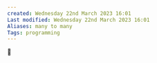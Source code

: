 ```yaml
---
created: Wednesday 22nd March 2023 16:01
Last modified: Wednesday 22nd March 2023 16:01
Aliases: many to many
Tags: programming
---
```



📌

